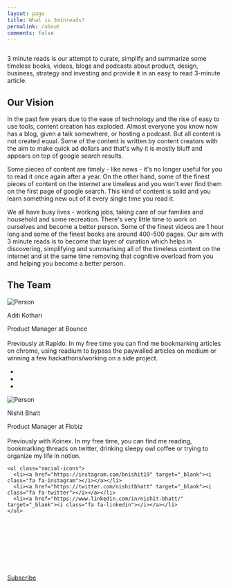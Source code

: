 ```yaml
---
layout: page
title: What is 3minreads?
permalink: /about
comments: false
---
```


<div class="row justify-content-between">
<div class="col-md-8" style="overflow-x:hidden">

<p>3 minute reads is our attempt to curate, simplify and summarize some timeless books, videos, blogs and podcasts about product, design, business, strategy and investing and provide it in an easy to read 3-minute article.</p>
<div class="section-title">
    <h2><span>Our Vision</span></h2>
</div>
<p>In the past few years due to the ease of technology and the rise of easy to use tools, content creation has exploded. Almost everyone you know now has a blog, given a talk somewhere, or hosting a podcast. But all content is not created equal. Some of the content is written by content creators with the aim to make quick ad dollars and that's why it is mostly bluff and appears on top of google search results. 

Some pieces of content are timely - like news - it's no longer useful for you to read it once again after a year. On the other hand, some of the finest pieces of content on the internet are timeless and you won't ever find them on the first page of google search. This kind of content is solid and you learn something new out of it every single time you read it. 

We all have busy lives - working jobs, taking care of our families and household and some recreation. There's very little time to work on ourselves and become a better person. Some of the finest videos are 1 hour long and some of the finest books are around 400-500 pages. Our aim with 3 minute reads is to become that layer of curation which helps in discovering, simplifying and summarising all of the timeless content on the internet and at the same time removing that cognitive overload from you and helping you become a better person.</p>
<div class="section-title">
    <h2><span>The Team</span></h2>
</div>

<div class="row1">
<div class="column1">
 <div class="card1">
    <img src="https://pbs.twimg.com/profile_images/1259110424881971200/0xvAUQC2_400x400.jpg" alt="Person" class="card__image">
    <p class="card__name">Aditi Kothari</p>
    

<div>
    Product Manager at Bounce
    
</div>
<br>
<div class="descr">
        Previously at Rapido. In my 
        free time you can find me 
        bookmarking articles on chrome, 
        using readium to bypass the 
        paywalled articles on medium 
        or winning a few hackathons/working 
        on a side project.
</div>

   
<ul class="social-icons">
      <li><a href="https://instagram.com/aditi_kothari_" target="_blank"><i class="fa fa-instagram"></i></a></li>
      <li><a href="https://twitter.com/aditikothari_" target="_blank"><i class="fa fa-twitter"></i></a></li>
      <li><a href="https://www.linkedin.com/in/aditi-kothari/" target="_blank"><i class="fa fa-linkedin"></i></a></li>
      
</ul>

    

</div>
</div>
<div class="column1">
 <div class="card1">
    <img src="https://pbs.twimg.com/profile_images/1067542950781939712/I-0XM7sm_400x400.jpg" alt="Person" class="card__image">
    <p class="card__name">Nishit Bhatt</p>
  

<div class="grid-child-posts">
        Product Manager at Flobiz
</div>
<br>
<div class="descr">
        Previously with Koinex. In my free 
        time, you can find me reading, 
        bookmarking threads on twitter, 
        drinking sleepy owl coffee or 
        trying to organize my life 
        in notion.

</div>
      

   
    <ul class="social-icons">
      <li><a href="https://instagram.com/bnishit19" target="_blank"><i class="fa fa-instagram"></i></a></li>
      <li><a href="https://twitter.com/nishitbhatt" target="_blank"><i class="fa fa-twitter"></i></a></li>
      <li><a href="https://www.linkedin.com/in/nishit-bhatt/" target="_blank"><i class="fa fa-linkedin"></i></a></li>
    </ul>
   

  
  

</div>
</div>
</div>

 


</div>

<div class="col-md-4">

<div class="sticky-top sticky-top-80">
<div class="black-card"> 
<h5 style="color:white;">Why should you subscribe?</h5>

<p style="color:white;">Get every new article/summary delivered straight to your inbox as we hit publish and never miss out on the rare pieces of content that can change your life.</p>

<a target="_blank" href="{{site.mailchimp-list}}" class="btn subs">Subscribe</a>
</div>
</div>
</div>


